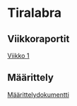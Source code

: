 # Tiralabra

## Viikkoraportit

[Viikko 1](dokumentaatio/viikkoraportit/viikko1.md)

## Määrittely

[Määrittelydokumentti](dokumentaatio/maarittely.md)
